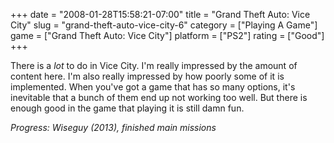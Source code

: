 +++
date = "2008-01-28T15:58:21-07:00"
title = "Grand Theft Auto: Vice City"
slug = "grand-theft-auto-vice-city-6"
category = ["Playing A Game"]
game = ["Grand Theft Auto: Vice City"]
platform = ["PS2"]
rating = ["Good"]
+++

There is a <i>lot</i> to do in Vice City.  I'm really impressed by the amount of content here.  I'm also really impressed by how poorly some of it is implemented.  When you've got a game that has so many options, it's inevitable that a bunch of them end up not working too well.  But there is enough good in the game that playing it is still damn fun.

<i>Progress: Wiseguy (2013), finished main missions</i>